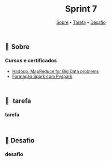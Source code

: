 <h1 align="center"> Sprint 7</h1>

<p align="center">
 <a href="#sobre">Sobre</a> •
 <a href="#tarefa">Tarefa</a> •
 <a href="#desafio">Desafio</a>
</p>

<br> 

<a id="sobre"></a>
## 📎  Sobre

### Cursos e certificados
- [Hadoop, MapReduce for Big Data problems](https://www.udemy.com/course/learn-by-example-hadoop-mapreduce/)
- [Formação Spark com Pyspark](https://www.udemy.com/course/spark-curso-completo/?utm_source=adwords-intl&utm_medium=udemyads&utm_campaign=LongTail_new_la.PT_cc.BR&utm_content=deal4584&utm_term=_._ag_118044111562_._kw__._ad_491671393399_._de_c_._dm__._pl__._ti_dsa-1131315795548_._li_9047798_._pd__._&gclid=CjwKCAjw9J2iBhBPEiwAErwpeZ-3bys18AOcblMFlQx3eJjdpBRz-8hp3mNwFIBs8nod1muxs1X40RoC96QQAvD_BwE)


<br>

<a id="tarefa"></a>
## 📝   tarefa

### tarefa

<br>

<a id="desafio"></a>
## 🎯  Desafio 

### desafio


